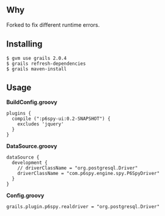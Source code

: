 ## Why

Forked to fix different runtime errors.

## Installing

    $ gvm use grails 2.0.4
    $ grails refresh-dependencies
    $ grails maven-install

## Usage

**BuildConfig.groovy**

    plugins {
      compile (":p6spy-ui:0.2-SNAPSHOT") {
        excludes 'jquery'
      }
    }

**DataSource.groovy**

    dataSource {
      development {
        // driverClassName = "org.postgresql.Driver"
        driverClassName = "com.p6spy.engine.spy.P6SpyDriver"
      }
    }

**Config.groovy**

    grails.plugin.p6spy.realdriver = "org.postgresql.Driver"
